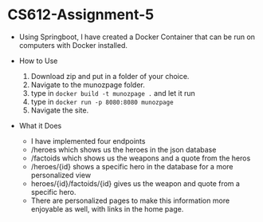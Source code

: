 # CS612-Assignment-5

- Using Springboot, I have created a Docker Container that can be run on computers with Docker installed.

- How to Use
  1. Download zip and put in a folder of your choice.
  2. Navigate to the munozpage folder.
  3. type in `docker build -t munozpage .` and let it run
  4. type in `docker run -p 8080:8080 munozpage`
  5. Navigate the site.

- What it Does
  - I have implemented four endpoints
  - /heroes which shows us the heroes in the json database
  - /factoids which shows us the weapons and a quote from the heros
  - /heroes/{id} shows a specific hero in the database for a more personalized view
  - heroes/{id}/factoids/{id} gives us the weapon and quote from a specific hero.
  - There are personalized pages to make this information more enjoyable as well, with links in the home page.
  
